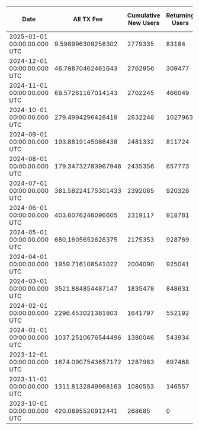 | Date | All TX Fee | Cumulative New Users | Returning Users | Total Active Users | Total New Users | TXs |
|------|------------|----------------------|-----------------|--------------------|-----------------|-----|
| 2025-01-01 00:00:00.000 UTC | 9.598996309258302 | 2779335 | 83184 | 99563 | 16379 | 555016 |
| 2024-12-01 00:00:00.000 UTC | 46.78870462461643 | 2762956 | 309477 | 370188 | 60711 | 2290091 |
| 2024-11-01 00:00:00.000 UTC | 69.57261167014143 | 2702245 | 466049 | 536046 | 69997 | 3006383 |
| 2024-10-01 00:00:00.000 UTC | 279.4994296428418 | 2632248 | 1027963 | 1178879 | 150916 | 13238685 |
| 2024-09-01 00:00:00.000 UTC | 193.8819145086438 | 2481332 | 811724 | 857700 | 45976 | 8778952 |
| 2024-08-01 00:00:00.000 UTC | 179.34732783967948 | 2435356 | 657773 | 701064 | 43291 | 8644875 |
| 2024-07-01 00:00:00.000 UTC | 381.58224175301433 | 2392065 | 920328 | 993276 | 72948 | 10253423 |
| 2024-06-01 00:00:00.000 UTC | 403.6076246096605 | 2319117 | 918781 | 1062545 | 143764 | 9628384 |
| 2024-05-01 00:00:00.000 UTC | 680.1605652626375 | 2175353 | 928769 | 1100032 | 171263 | 10995938 |
| 2024-04-01 00:00:00.000 UTC | 1959.716108541022 | 2004090 | 925041 | 1093653 | 168612 | 8821687 |
| 2024-03-01 00:00:00.000 UTC | 3521.884854487147 | 1835478 | 848631 | 1042312 | 193681 | 10061465 |
| 2024-02-01 00:00:00.000 UTC | 2296.453021381803 | 1641797 | 552192 | 813943 | 261751 | 7176974 |
| 2024-01-01 00:00:00.000 UTC | 1037.2510676544496 | 1380046 | 543934 | 635997 | 92063 | 4857519 |
| 2023-12-01 00:00:00.000 UTC | 1674.0907543657172 | 1287983 | 697468 | 904898 | 207430 | 4337003 |
| 2023-11-01 00:00:00.000 UTC | 1311.8132849968163 | 1080553 | 146557 | 958425 | 811868 | 4189842 |
| 2023-10-01 00:00:00.000 UTC | 420.0895520912441 | 268685 | 0 | 268685 | 268685 | 1798417 |
